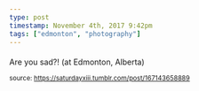 ```yaml
---
type: post
timestamp: November 4th, 2017 9:42pm
tags: ["edmonton", "photography"]
---
```

####
<a href="https://www.instagram.com/p/BbGU8LMnBB8/ "></a>
                                                                                          
Are you sad?! (at Edmonton, Alberta)
 
                                    
                
                
                
                
                                
<small>source: https://saturdayxiii.tumblr.com/post/167143658889</small>